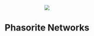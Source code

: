 <div align="center">
    <img src="https://i.imgur.com/mPZwzHI.png">
    <br>
    <h1>Phasorite Networks</h1>
</div>